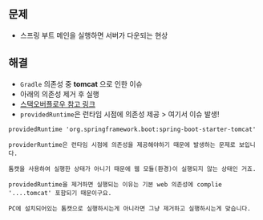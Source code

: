 ## 문제
- 스프링 부트 메인을 실행하면 서버가 다운되는 현상

## 해결
- `Gradle` 의존성 중 __tomcat__ 으로 인한 이슈
- 아래의 의존성 제거 후 실행
- [스택오버플로우 참고 링크](https://stackoverflow.com/questions/22380119/why-does-my-spring-boot-app-always-shutdown-immediately-after-starting)
- `providedRuntime`은 런타임 시점에 의존성 제공 > 여기서 이슈 발생! 

`providedRuntime 'org.springframework.boot:spring-boot-starter-tomcat'`

```
providerRuntime은 런타임 시점에 의존성을 제공해야하기 때문에 발생하는 문제로 보입니다.

톰캣을 사용하여 실행한 상태가 아니기 때문에 웹 모듈(환경)이 실행되지 않는 상태인 거죠.

providedRuntime을 제거하면 실행되는 이유는 기본 web 의존성에 complie '....tomcat' 포함되기 때문이구요.

PC에 설치되어있는 톰캣으로 실행하시는게 아니라면 그냥 제거하고 실행하시는게 맞습니다.
```

